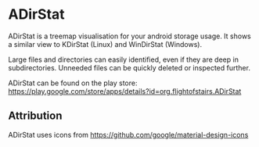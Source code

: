 # ADirStat

ADirStat is a treemap visualisation for your android storage usage. It shows a similar view to KDirStat (Linux) and WinDirStat (Windows).

Large files and directories can easily identified, even if they are deep in subdirectories. Unneeded files can be quickly deleted or inspected further.

ADirStat can be found on the play store: https://play.google.com/store/apps/details?id=org.flightofstairs.ADirStat

## Attribution

ADirStat uses icons from https://github.com/google/material-design-icons